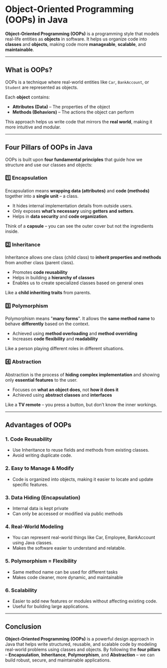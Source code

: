 #  Object-Oriented Programming (OOPs) in Java

**Object-Oriented Programming (OOPs)** is a programming style that models real-life entities as **objects** in software. It helps us organize code into **classes** and **objects**, making code more **manageable**, **scalable**, and **maintainable**.

---

##  What is OOPs?

OOPs is a technique where real-world entities like `Car`, `BankAccount`, or `Student` are represented as objects.

Each **object** contains:
- **Attributes (Data)** – The properties of the object
- **Methods (Behaviors)** – The actions the object can perform

This approach helps us write code that mirrors the **real world**, making it more intuitive and modular.

---

##  Four Pillars of OOPs in Java

OOPs is built upon **four fundamental principles** that guide how we structure and use our classes and objects:


### 1️⃣ Encapsulation

Encapsulation means **wrapping data (attributes)** and **code (methods)** together into a **single unit** – a class.

- It hides internal implementation details from outside users.
- Only exposes **what’s necessary** using **getters and setters**.
- Helps in **data security** and **code organization**.

 Think of a **capsule** – you can see the outer cover but not the ingredients inside.


### 2️⃣ Inheritance

Inheritance allows one class (child class) to **inherit properties and methods** from another class (parent class).

- Promotes **code reusability**
- Helps in building a **hierarchy of classes**
- Enables us to create specialized classes based on general ones

 Like a **child inheriting traits** from parents.


### 3️⃣ Polymorphism

Polymorphism means "**many forms**". It allows the **same method name** to behave **differently** based on the context.

- Achieved using **method overloading** and **method overriding**
- Increases **code flexibility** and **readability**

 Like a person playing different roles in different situations.


### 4️⃣ Abstraction

Abstraction is the process of **hiding complex implementation** and showing only **essential features** to the user.

- Focuses on **what an object does**, not **how it does it**
- Achieved using **abstract classes** and **interfaces**

 Like a **TV remote** – you press a button, but don’t know the inner workings.

---

## Advantages of OOPs

### 1. Code Reusability

- Use Inheritance to reuse fields and methods from existing classes.
- Avoid writing duplicate code.

### 2. Easy to Manage & Modify

- Code is organized into objects, making it easier to locate and update specific features.

### 3. Data Hiding (Encapsulation)

- Internal data is kept private
- Can only be accessed or modified via public methods

### 4. Real-World Modeling

- You can represent real-world things like Car, Employee, BankAccount using Java classes.
- Makes the software easier to understand and relatable.

### 5. Polymorphism = Flexibility

- Same method name can be used for different tasks
- Makes code cleaner, more dynamic, and maintainable

### 6. Scalability

- Easier to add new features or modules without affecting existing code.
- Useful for building large applications.

---

##  Conclusion

**Object-Oriented Programming (OOPs)** is a powerful design approach in Java that helps write structured, reusable, and scalable code by modeling real-world problems using classes and objects. By following the **four pillars** – **Encapsulation**, **Inheritance**, **Polymorphism**, and **Abstraction** – we can build robust, secure, and maintainable applications.
